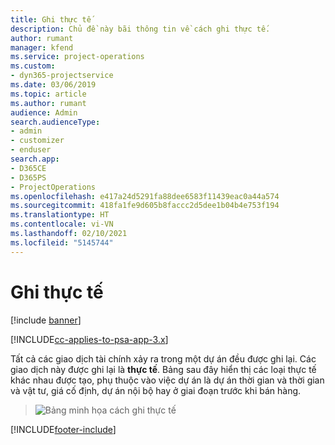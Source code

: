 ```yaml
---
title: Ghi thực tế
description: Chủ đề này bãi thông tin về cách ghi thực tế.
author: rumant
manager: kfend
ms.service: project-operations
ms.custom:
- dyn365-projectservice
ms.date: 03/06/2019
ms.topic: article
ms.author: rumant
audience: Admin
search.audienceType:
- admin
- customizer
- enduser
search.app:
- D365CE
- D365PS
- ProjectOperations
ms.openlocfilehash: e417a24d5291fa88dee6583f11439eac0a44a574
ms.sourcegitcommit: 418fa1fe9d605b8faccc2d5dee1b04b4e753f194
ms.translationtype: HT
ms.contentlocale: vi-VN
ms.lasthandoff: 02/10/2021
ms.locfileid: "5145744"
---
```

# <a name="recording-actuals"></a>Ghi thực tế 

[!include [banner](../includes/psa-now-project-operations.md)]

[!INCLUDE[cc-applies-to-psa-app-3.x](../includes/cc-applies-to-psa-app-3x.md)]

Tất cả các giao dịch tài chính xảy ra trong một dự án đều được ghi lại. Các giao dịch này được ghi lại là **thực tế**. Bảng sau đây hiển thị các loại thực tế khác nhau được tạo, phụ thuộc vào việc dự án là dự án thời gian và thời gian và vật tư, giá cố định, dự án nội bộ hay ở giai đoạn trước khi bán hàng.

> ![Bảng minh họa cách ghi thực tế](media/advanced-table2.png)


[!INCLUDE[footer-include](../includes/footer-banner.md)]